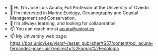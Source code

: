 - 👋 Hi, I’m José Luis Acuña, Full Professor at the University of Oviedo
- 👀 I’m interested in Marine Ecology, Oceanography and Coastal Management and Conservation.
- 🌱 I’m allways learning, and looking for collaboration
- 📫 You can reach me at acuna@uniovi.es
- 📫 My University web page: https://bos.uniovi.es/visor/-/asset_publisher/tS57/content/pdi_acuna-fernandez-jose-luis?redirect=%2Fareas%2Fecologia

<!---
JLAcuna/JLAcuna is a ✨ special ✨ repository because its `README.md` (this file) appears on your GitHub profile.
You can click the Preview link to take a look at your changes.
--->
